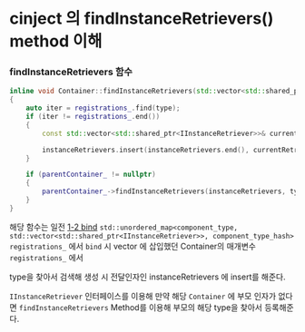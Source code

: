 # cinject 의 findInstanceRetrievers() method 이해

### findInstanceRetrievers 함수

```cpp
inline void Container::findInstanceRetrievers(std::vector<std::shared_ptr<IInstanceRetriever>>& instanceRetrievers, const component_type& type) const
{
    auto iter = registrations_.find(type);
    if (iter != registrations_.end())
    {
        const std::vector<std::shared_ptr<IInstanceRetriever>>& currentRetrievers = iter->second;

        instanceRetrievers.insert(instanceRetrievers.end(), currentRetrievers.begin(), currentRetrievers.end());
    }

    if (parentContainer_ != nullptr)
    {
        parentContainer_->findInstanceRetrievers(instanceRetrievers, type);
    }
}
```

해당 함수는 일전 [1-2 bind](/Language/C%2B%2B/C%2B%2B/DependencyInjection/1.2.cinject_Code_to.md) `std::unordered_map<component_type, std::vector<std::shared_ptr<IInstanceRetriever>>, component_type_hash> registrations_` 에서 `bind` 시 vector 에 삽입했던 Container의 매개변수 `registrations_` 에서

type을 찾아서 검색해 생성 시 전달인자인 instanceRetrievers 에 insert를 해준다.

`IInstanceRetriever` 인터페이스를 이용해 만약 해당 `Container` 에 부모 인자가 없다면 `findInstanceRetrievers` Method를 이용해 부모의 해당 type을 찾아서 등록해준다.